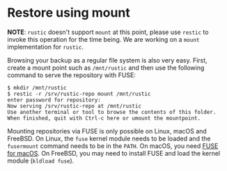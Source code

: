 # Restore using mount

**NOTE**: `rustic` doesn't support `mount` at this point, please use `restic` to
invoke this operation for the time being. We are working on a `mount`
implementation for `rustic`.

Browsing your backup as a regular file system is also very easy. First, create a
mount point such as `/mnt/rustic` and then use the following command to serve
the repository with FUSE:

```console
$ mkdir /mnt/rustic
$ restic -r /srv/rustic-repo mount /mnt/rustic
enter password for repository:
Now serving /srv/rustic-repo at /mnt/rustic
Use another terminal or tool to browse the contents of this folder.
When finished, quit with Ctrl-c here or umount the mountpoint.
```

Mounting repositories via FUSE is only possible on Linux, macOS and FreeBSD. On
Linux, the `fuse` kernel module needs to be loaded and the `fusermount` command
needs to be in the `PATH`. On macOS, you need
[FUSE for macOS](https://osxfuse.github.io/). On FreeBSD, you may need to
install FUSE and load the kernel module (`kldload fuse`).

<!-- TODO!:
rustic supports storage and preservation of hard links. However, since hard
links exist in the scope of a filesystem by definition, restoring hard links
from a fuse mount should be done by a program that preserves hard links. A
program that does so is `rsync`, used with the option --hard-links.
-->
